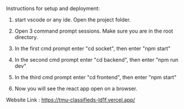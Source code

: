 Instructions for setup and deployment:

1. start vscode or any ide. Open the project folder.

2. Open 3 command prompt sessions. Make sure you are in the root directory.

3. In the first cmd prompt enter "cd socket", then enter "npm start"

4. In the second cmd prompt enter "cd backend", then enter "npm run dev"

5. In the third cmd prompt enter "cd frontend", then enter "npm start"

6. Now you will see the react app open on a browser.

Website Link : https://tmu-classifieds-ld1f.vercel.app/
        
